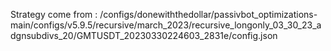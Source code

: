 Strategy come from : /configs/donewiththedollar/passivbot_optimizations-main/configs/v5.9.5/recursive/march_2023/recursive_longonly_03_30_23_adgnsubdivs_20/GMTUSDT_20230330224603_2831e/config.json